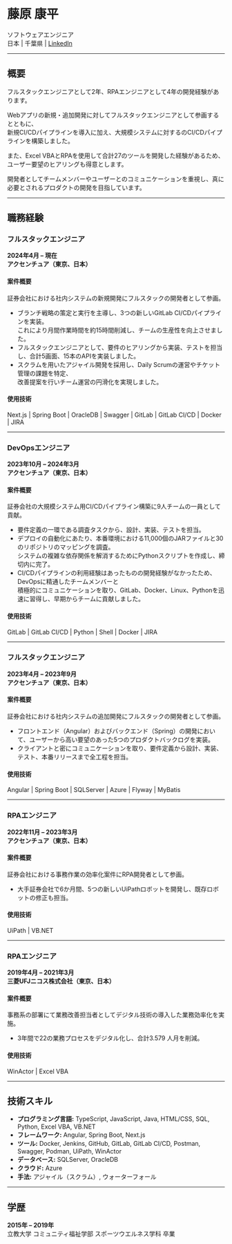 # 藤原 康平
ソフトウェアエンジニア  
日本 | 千葉県 | [LinkedIn](https://www.linkedin.com/in/kohei-fujiwara-7a2bb6284/)

---

## 概要  
フルスタックエンジニアとして2年、RPAエンジニアとして4年の開発経験があります。
  
Webアプリの新規・追加開発に対してフルスタックエンジニアとして参画するとともに、  
新規CI/CDパイプラインを導入に加え、大規模システムに対するのCI/CDパイプラインを構築しました。
  
また、Excel VBAとRPAを使用して合計27のツールを開発した経験があるため、  
ユーザー要望のヒアリングも得意とします。
  
開発者としてチームメンバーやユーザーとのコミュニケーションを重視し、真に必要とされるプロダクトの開発を目指しています。

---

## 職務経験  

### フルスタックエンジニア  
**2024年4月 – 現在**  
**アクセンチュア（東京、日本）**  
#### 案件概要
証券会社における社内システムの新規開発にフルスタックの開発者として参画。
- ブランチ戦略の策定と実行を主導し、3つの新しいGitLab CI/CDパイプラインを実装。  
これにより月間作業時間を約15時間削減し、チームの生産性を向上させました。
- フルスタックエンジニアとして、要件のヒアリングから実装、テストを担当し、合計5画面、15本のAPIを実装しました。
- スクラムを用いたアジャイル開発を採用し、Daily Scrumの運営やチケット管理の課題を特定、  
改善提案を行いチーム運営の円滑化を実現しました。
#### 使用技術
Next.js | Spring Boot | OracleDB | Swagger | GitLab | GitLab CI/CD | Docker | JIRA

---

### DevOpsエンジニア  
**2023年10月 – 2024年3月**  
**アクセンチュア（東京、日本）**  
#### 案件概要
証券会社の大規模システム用CI/CDパイプライン構築に9人チームの一員として貢献。
- 要件定義の一環である調査タスクから、設計、実装、テストを担当。  
- デプロイの自動化にあたり、本番環境における11,000個のJARファイルと30のリポジトリのマッピングを調査。  
システムの複雑な依存関係を解消するためにPythonスクリプトを作成し、締切内に完了。  
- CI/CDパイプラインの利用経験はあったものの開発経験がなかったため、DevOpsに精通したチームメンバーと  
積極的にコミュニケーションを取り、GitLab、Docker、Linux、Pythonを迅速に習得し、早期からチームに貢献しました。  
#### 使用技術
GitLab | GitLab CI/CD | Python | Shell | Docker | JIRA

---

### フルスタックエンジニア  
**2023年4月 – 2023年9月**  
**アクセンチュア（東京、日本）**  
#### 案件概要
証券会社における社内システムの追加開発にフルスタックの開発者として参画。
- フロントエンド（Angular）およびバックエンド（Spring）の開発において、ユーザーから高い要望のあった5つのプロダクトバックログを実装。  
- クライアントと密にコミュニケーションを取り、要件定義から設計、実装、テスト、本番リリースまで全工程を担当。  
#### 使用技術
Angular | Spring Boot | SQLServer | Azure | Flyway | MyBatis

---

### RPAエンジニア  
**2022年11月 – 2023年3月**  
**アクセンチュア（東京、日本）**  
#### 案件概要
証券会社における事務作業の効率化案件にRPA開発者として参画。
- 大手証券会社で6か月間、5つの新しいUiPathロボットを開発し、既存ロボットの修正も担当。
#### 使用技術
UiPath | VB.NET

---

### RPAエンジニア  
**2019年4月 – 2021年3月**  
**三菱UFJニコス株式会社（東京、日本）**  
#### 案件概要
事務系の部署にて業務改善担当者としてデジタル技術の導入した業務効率化を実施。
- 3年間で22の業務プロセスをデジタル化し、合計3.579 人月を削減。  
#### 使用技術
WinActor | Excel VBA

---

## 技術スキル
- **プログラミング言語:** TypeScript, JavaScript, Java, HTML/CSS, SQL, Python, Excel VBA, VB.NET
- **フレームワーク:** Angular, Spring Boot, Next.js
- **ツール:** Docker, Jenkins, GitHub, GitLab, GitLab CI/CD, Postman, Swagger, Podman, UiPath, WinActor
- **データベース:** SQLServer, OracleDB
- **クラウド:** Azure
- **手法:** アジャイル（スクラム）, ウォーターフォール

---

## 学歴
**2015年 – 2019年**  
立教大学 コミュニティ福祉学部 スポーツウエルネス学科 卒業
